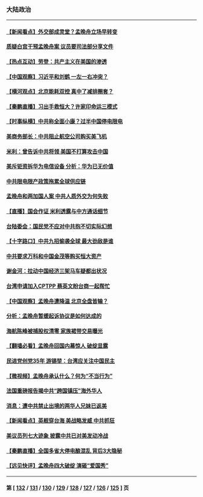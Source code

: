 ### 大陆政治
---
#### [【新闻看点】外交部成灵堂？孟晚舟立场早转变](../../pages/ncid277/n13267528.md) 
#### [质疑白宫干预孟晚舟案 议员要司法部分享文件](../../pages/ncid277/n13267766.md) 
#### [【热点互动】劳登：共产主义在美国的渗透](../../pages/ncid277/n13267112.md) 
#### [【中国观察】习近平和刘鹤 一左一右冲突？](../../pages/ncid277/n13267731.md) 
#### [【横河观点】北京能耗双控 真中了减排圈套？](../../pages/ncid277/n13267611.md) 
#### [【秦鹏直播】习出手救恒大？许家印命运三模式](../../pages/ncid277/n13267560.md) 
#### [【时事纵横】中共称全面小康？过半中国停电限电](../../pages/ncid277/n13267536.md) 
#### [美商务部长：中共阻止航空公司购买美飞机](../../pages/ncid277/n13267458.md) 
#### [米利：曾告诉中共将领 美国不打算攻击中国](../../pages/ncid277/n13267396.md) 
#### [美斥钜资拆华为电信设备 分析：华为已无价值](../../pages/ncid277/n13266948.md) 
#### [中共限电限产政策拖累全球供应链](../../pages/ncid277/n13267260.md) 
#### [孟晚舟和两加国人案 中共人质外交为何失败](../../pages/ncid277/n13267182.md) 
#### [【直播】国会作证 米利透露与中方通话细节](../../pages/ncid277/n13267005.md) 
#### [台陆委会：国民党不应对中共抱不切实际幻想](../../pages/ncid277/n13266474.md) 
#### [【十字路口】中共九招偷袭全球 最大劲敌是谁](../../pages/ncid277/n13266468.md) 
#### [中共要求万科和中国金茂等购买恒大资产](../../pages/ncid277/n13266671.md) 
#### [谢金河：拉动中国经济三架马车疑都出状况](../../pages/ncid277/n13266236.md) 
#### [台湾申请加入CPTPP 蔡英文盼台商一起帮忙](../../pages/ncid277/n13265520.md) 
#### [【中国观察】孟晚舟遭降温 北京全盘皆输？](../../pages/ncid277/n13265721.md) 
#### [分析：孟晚舟暂缓起诉协议是如何达成的](../../pages/ncid277/n13265320.md) 
#### [海航陈峰被捕股权清零 家族裙带交易曝光](../../pages/ncid277/n13265523.md) 
#### [【翻墙必看】孟晚舟回国内幕惊人 破绽显露](../../pages/ncid277/n13263282.md) 
#### [民进党创党35年 游锡堃：台湾应关注中国民主](../../pages/ncid277/n13265450.md) 
#### [【微视频】孟晚舟承认什么？何为“不当行为”](../../pages/ncid277/n13264251.md) 
#### [法国重磅报告揭中共“跨国镇压”海外华人](../../pages/ncid277/n13263418.md) 
#### [消息：遭中共禁止出境的两华人兄妹已返美](../../pages/ncid277/n13264994.md) 
#### [【新闻看点】英舰穿台海 美战略发威 中共抓狂](../../pages/ncid277/n13264919.md) 
#### [美议员列七大迹象 披露中共已对美发动冷战](../../pages/ncid277/n13264664.md) 
#### [【秦鹏直播】全国多省大停电酿混乱 背后3大隐秘](../../pages/ncid277/n13264964.md) 
#### [【远见快评】孟晚舟四大破绽 演砸“爱国秀”](../../pages/ncid277/n13264945.md) 

---
#### 第 [ [132](./132.md) / [131](./131.md) / [130](./130.md) / [129](./129.md) / [128](./128.md) / [127](./127.md) / [126](./126.md) / [125](./125.md) ] 页

